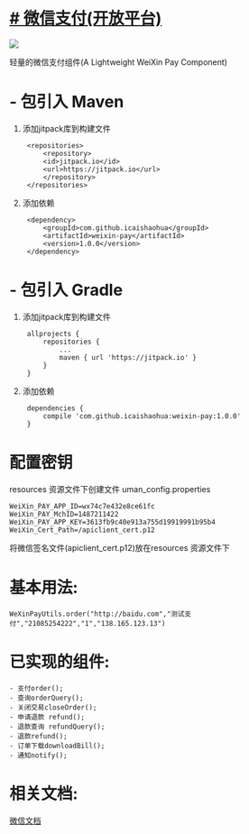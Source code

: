 # [# 微信支付(开放平台)](https://github.com/icaishaohua/weixin-pay/) #
[![](https://jitpack.io/v/icaishaohua/weixin-pay.svg)](https://jitpack.io/#icaishaohua/weixin-pay)

轻量的微信支付组件(A Lightweight WeiXin Pay Component)

# - 包引入 Maven #
1. 添加jitpack库到构建文件

    	<repositories>
    		<repository>
    		<id>jitpack.io</id>
    		<url>https://jitpack.io</url>
    		</repository>
    	</repositories>
  
2. 添加依赖

    	<dependency>
    		<groupId>com.github.icaishaohua</groupId>
    		<artifactId>weixin-pay</artifactId>
    		<version>1.0.0</version>
    	</dependency>
#   - 包引入 Gradle #
 
1. 添加jitpack库到构建文件
    
    	allprojects {
    		repositories {
    			...
    			maven { url 'https://jitpack.io' }
    		}
    	}
  
2. 添加依赖
    
    	dependencies {
    		compile 'com.github.icaishaohua:weixin-pay:1.0.0'
    	}


# 配置密钥 #
resources 资源文件下创建文件 
uman_config.properties

    WeiXin_PAY_APP_ID=wx74c7e432e8ce61fc
    WeiXin_PAY_MchID=1487211422
    WeiXin_PAY_APP_KEY=3613fb9c40e913a755d19919991b95b4
    WeiXin_Cert_Path=/apiclient_cert.p12

将微信签名文件(apiclient_cert.p12)放在resources 资源文件下

# 基本用法: #

    WeXinPayUtils.order("http://baidu.com","测试支付","21085254222","1","138.165.123.13")

# 已实现的组件: #

	- 支付order();
	- 查询orderQuery();
	- 关闭交易closeOrder();
	- 申请退款 refund();
	- 退款查询 refundQuery();
	- 退款refund();
	- 订单下载downloadBill();
	- 通知notify();

# 相关文档: #
[微信文档](https://pay.weixin.qq.com/wiki/doc/api/index.html)
